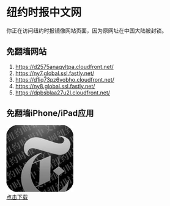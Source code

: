 <h1>纽约时报中文网</h1>
<p>你正在访问纽约时报镜像网站页面，因为原网址在中国大陆被封锁。</p>
<h2>免翻墙网站</h2>
<ol>
<li><a href="https://d2575anaqyltpa.cloudfront.net/" target="1">https://d2575anaqyltpa.cloudfront.net/</a></li>
<li><a href="https://ny7.global.ssl.fastly.net/" target="2">https://ny7.global.ssl.fastly.net/</a></li>
<li><a href="https://d1iq73pz6vobho.cloudfront.net/" target="3">https://d1iq73pz6vobho.cloudfront.net/</a></li>
<li><a href="https://ny8.global.ssl.fastly.net/" target="4">https://ny8.global.ssl.fastly.net/</a></li>
<li><a href="https://dpbsblaa27u2l.cloudfront.net/" target="5">https://dpbsblaa27u2l.cloudfront.net/</a></li>
</ol>
<h2>免翻墙iPhone/iPad应用</h2>
<p>
	<a href="https://itunes.apple.com/cn/app/niu-yue-shi-bao-zhong-wen-wang/id807498298?mt=8">
		<img src="icon175x175.jpeg" />
		<br/>点击下载
	</a>
</p>